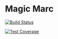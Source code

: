 # Magic Marc

[![Build Status](https://travis-ci.org/marcnormandin/magicmarc.svg)](https://travis-ci.org/marcnormandin)


[![Test Coverage](https://codecov.io/github/marcnormandin/magicmarc/coverage.svg?branch=master)](https://codecov.io/github/marcnormandin/magicmarc?branch=master)
